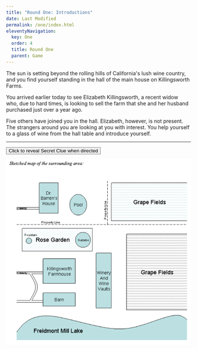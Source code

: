 ```yaml
---
title: "Round One: Introductions"
date: Last Modified
permalink: /one/index.html
eleventyNavigation:
  key: One
  order: 4
  title: Round One
  parent: Game
---
```

The sun is setting beyond the rolling hills of California's lush wine country, and you find yourself standing in the hall of the main house on Killingsworth Farms.

You arrived earlier today to see Elizabeth Killingsworth, a recent widow who, due to hard times, is looking to sell the farm that she and her husband purchased just over a year ago.

Five others have joined you in the hall. Elizabeth, however, is not present. The strangers around you are looking at you with interest. You help yourself to a glass of wine from the hall table and introduce yourself.

---

<script src="//unpkg.com/alpinejs" defer></script>

<div x-data="{ open: false }">
    <button class="font-bold py-2 px-6 rounded" @click="open = true" style="border:1px solid gray;">Click to reveal Secret Clue when directed</button>
    <p x-show="open">
        <img src="/content/images/clue_one.png" />
    </p>
</div>